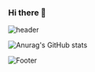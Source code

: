 ### Hi there 👋
![header](https://capsule-render.vercel.app/api?type=waving&color=gradient&customColorList=2&height=220&section=header&text=MINJOONG%20&fontAlignY=40&fontSize=50)


![Anurag's GitHub stats](https://github-readme-stats.vercel.app/api?username=alswnd3746&theme=dark&show_icons=true)


![Footer](https://capsule-render.vercel.app/api?type=waving&color=gradient&customColorList=2&height=200&section=footer)

<!--
**alswnd3746/alswnd3746** is a ✨ _special_ ✨ repository because its `README.md` (this file) appears on your GitHub profile.

Here are some ideas to get you started:

- 🔭 I’m currently working on ...
- 🌱 I’m currently learning ...
- 👯 I’m looking to collaborate on ...
- 🤔 I’m looking for help with ...
- 💬 Ask me about ...
- 📫 How to reach me: ...
- 😄 Pronouns: ...
- ⚡ Fun fact: ...
-->

